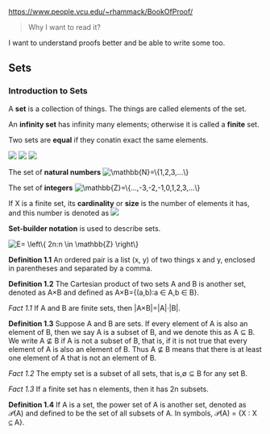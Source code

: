 https://www.people.vcu.edu/~rhammack/BookOfProof/

> Why I want to read it?

I want to understand proofs better and be able to write some too.

## Sets

### Introduction to Sets

A __set__ is a collection of things. The things are called elements of the set.

An __infinity set__ has infinity many elements; otherwise it is called a __finite__ set.

Two sets are __equal__ if they conatin exact the same elements.

<img src="https://render.githubusercontent.com/render/math?math=A = {2,3,4,5}">
<img src="https://render.githubusercontent.com/render/math?math=2 \in A">
<img src="https://render.githubusercontent.com/render/math?math=7 \notin A">

The set of __natural numbers__ <img src="https://latex.codecogs.com/svg.image?\mathbb{N}=\{1,2,3,...\}" title="\mathbb{N}=\{1,2,3,...\}" />

The set of __integers__ <img src="https://latex.codecogs.com/svg.image?\mathbb{Z}=\{...,-3,-2,-1,0,1,2,3,...\}" title="\mathbb{Z}=\{...,-3,-2,-1,0,1,2,3,...\}" />

If X is a finite set, its __cardinality__ or __size__ is the number of elements it has, and this number is denoted as <img src="https://render.githubusercontent.com/render/math?math=|X|">

__Set-builder notation__ is used to describe sets.

<img src="https://latex.codecogs.com/svg.image?E=&space;\left\{&space;2n:n&space;\in&space;\mathbb{Z}&space;\right\}" title="E= \left\{ 2n:n \in \mathbb{Z} \right\}" />

__Definition 1.1__ An ordered pair is a list (x, y) of two things x and y, enclosed in parentheses and separated by a comma.

__Definition 1.2__ The Cartesian product of two sets A and B is another set, denoted as A×B and defined as A×B={(a,b):a ∈ A,b ∈ B}.

*Fact 1.1* If A and B are finite sets, then |A×B|=|A|·|B|.

__Definition 1.3__ Suppose A and B are sets. If every element of A is also an element of B, then we say A is a subset of B, and we denote this as A ⊆ B. We write A ⊈ B if A is not a subset of B, that is, if it is not true that every element of A is also an element of B. Thus A ⊈ B means that there is at least one element of A that is not an element of B.

*Fact 1.2* The empty set is a subset of all sets, that is,∅ ⊆ B for any set B.

*Fact 1.3* If a finite set has n elements, then it has 2n subsets.

__Definition 1.4__ If A is a set, the power set of A is another set, denoted as 𝒫(A) and defined to be the set of all subsets of A. In symbols, 𝒫(A) = {X : X ⊆ A}.

